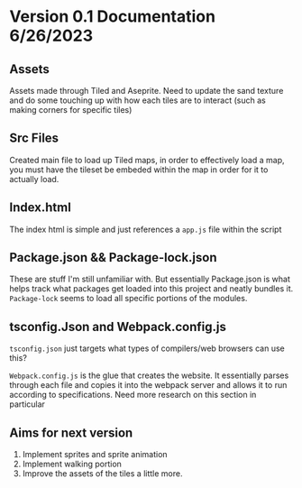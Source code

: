 # Version 0.1 Documentation 6/26/2023

## Assets

Assets made through Tiled and Aseprite. Need to update the sand texture and do
some touching up with how each tiles are to interact (such as making corners for
specific tiles)

## Src Files

Created main file to load up Tiled maps, in order to effectively load a map, you
must have the tileset be embeded within the map in order for it to actually
load.

## Index.html

The index html is simple and just references a `app.js` file within the script

## Package.json && Package-lock.json

These are stuff I'm still unfamiliar with. But essentially Package.json is what
helps track what packages get loaded into this project and neatly bundles it.
`Package-lock` seems to load all specific portions of the modules.

## tsconfig.Json and Webpack.config.js

`tsconfig.json` just targets what types of compilers/web browsers can use this?

`Webpack.config.js` is the glue that creates the website. It essentially parses
through each file and copies it into the webpack server and allows it to run
according to specifications. Need more research on this section in particular

## Aims for next version

1. Implement sprites and sprite animation
2. Implement walking portion
3. Improve the assets of the tiles a little more.
